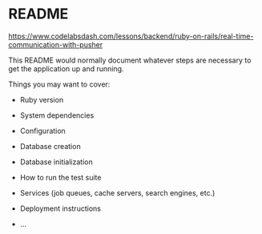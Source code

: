 # README

https://www.codelabsdash.com/lessons/backend/ruby-on-rails/real-time-communication-with-pusher

This README would normally document whatever steps are necessary to get the
application up and running.

Things you may want to cover:

* Ruby version

* System dependencies

* Configuration

* Database creation

* Database initialization

* How to run the test suite

* Services (job queues, cache servers, search engines, etc.)

* Deployment instructions

* ...
